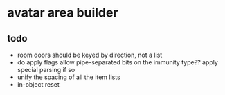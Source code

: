 # avatar area builder

## todo

* room doors should be keyed by direction, not a list
* do apply flags allow pipe-separated bits on the immunity type?? apply special parsing if so
* unify the spacing of all the item lists
* in-object reset
